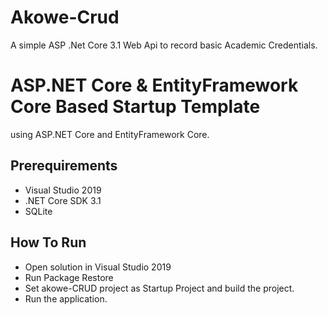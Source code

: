 # Akowe-Crud
A simple ASP .Net Core 3.1 Web Api to record basic Academic Credentials.

# ASP.NET Core & EntityFramework Core Based Startup Template

using ASP.NET Core and EntityFramework Core.

## Prerequirements

* Visual Studio 2019
* .NET Core SDK 3.1
* SQLite

## How To Run

* Open solution in Visual Studio 2019
* Run Package Restore
* Set akowe-CRUD project as Startup Project and build the project.
* Run the application.
